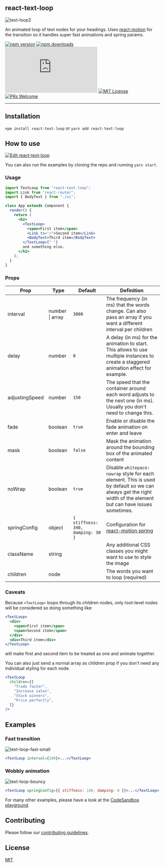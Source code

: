 ## react-text-loop

![text-loop2](https://cloud.githubusercontent.com/assets/38172/24254063/d5e9c38c-0fd9-11e7-9b75-46dc00421cd7.gif)

An animated loop of text nodes for your headings. Uses
[react-motion](https://github.com/chenglou/react-motion) for the transition so it handles super fast
animations and spring params.

[![npm version][version-badge]][npm]
[![npm downloads][downloads-badge]][npm]
[![gzip size][size-badge]][size]
[![MIT License][license-badge]][license]
[![PRs Welcome][prs-badge]][prs]

---

## Installation

`npm install react-text-loop` or `yarn add react-text-loop`

## How to use

[![Edit react-text-loop][codesandbox-badge]][codesandbox]

You can also run the examples by cloning the repo and running `yarn start`.

### Usage

```jsx
import TextLoop from "react-text-loop";
import Link from "react-router";
import { BodyText } from "./ui";

class App extends Component {
  render() {
    return (
      <h2>
        <TextLoop>
          <span>First item</span>
          <Link to="/">Second item</Link>
          <BodyText>Third item</BodyText>
        </TextLoop>{" "}
        and something else.
      </h2>
    );
  }
}
```

### Props

| Prop           | Type            | Default                           | Definition                                                                                                                                                     |
| -------------- | --------------- | --------------------------------- | -------------------------------------------------------------------------------------------------------------------------------------------------------------- |
| interval       | number \| array | `3000`                            | The frequency (in ms) that the words change. Can also pass an array if you want a different interval per children                                              |
| delay          | number          | `0`                               | A delay (in ms) for the animation to start. This allows to use multiple instances to create a staggered animation effect for example.                          |
| adjustingSpeed | number          | `150`                             | The speed that the container around each word adjusts to the next one (in ms). Usually you don't need to change this.                                          |
| fade           | boolean         | `true`                            | Enable or disable the fade animation on enter and leave                                                                                                        |
| mask           | boolean         | `false`                           | Mask the animation around the bounding box of the animated content                                                                                             |
| noWrap         | boolean         | `true`                            | Disable `whitepace: nowrap` style for each element. This is used by default so we can always get the right width of the element but can have issues sometimes. |
| springConfig   | object          | `{ stiffness: 340, damping: 30 }` | Configuration for [react-motion spring](https://github.com/chenglou/react-motion#--spring-val-number-config-springhelperconfig--opaqueconfig)                  |
| className      | string          |                                   | Any additional CSS classes you might want to use to style the image                                                                                            |
| children       | node            |                                   | The words you want to loop (required)                                                                                                                          |

### Caveats

Because `<TextLoop>` loops through its children nodes, only root-level nodes will be considered so
doing something like:

```jsx
<TextLoop>
  <div>
    <span>First item</span>
    <span>Second item</span>
  </div>
  <div>Third item</div>
</TextLoop>
```

will make first and second item to be treated as one and animate together.

You can also just send a normal array as children prop if you don't need any individual styling for
each node.

```jsx
<TextLoop
  children={[
    "Trade faster",
    "Increase sales",
    "Stock winners",
    "Price perfectly",
  ]}
/>
```

## Examples

### Fast transition

![text-loop-fast-small](https://cloud.githubusercontent.com/assets/38172/24275301/5d48c6e2-1026-11e7-85b8-e7cfe07f4714.gif)

```jsx
<TextLoop interval={100}>...</TextLoop>
```

### Wobbly animation

![text-loop-bouncy](https://cloud.githubusercontent.com/assets/38172/24275347/b0e45b2c-1026-11e7-8e04-04bdafdef249.gif)

```jsx
<TextLoop springConfig={{ stiffness: 180, damping: 8 }}>...</TextLoop>
```

For many other examples, please have a look at the [CodeSandbox playground][codesandbox].

## Contributing

Please follow our
[contributing guidelines](https://github.com/braposo/react-text-loop/blob/master/CONTRIBUTING.md).

## License

[MIT](https://github.com/braposo/react-text-loop/blob/master/LICENSE)

[npm]: https://www.npmjs.com/package/react-text-loop
[license]: https://github.com/braposo/react-text-loop/blob/master/LICENSE
[prs]: http://makeapullrequest.com
[size]: https://unpkg.com/react-text-loop/dist/react-text-loop.min.js
[version-badge]: https://img.shields.io/npm/v/react-text-loop.svg?style=flat-square
[downloads-badge]: https://img.shields.io/npm/dm/react-text-loop.svg?style=flat-square
[license-badge]: https://img.shields.io/npm/l/react-text-loop.svg?style=flat-square
[size-badge]: http://img.badgesize.io/https://unpkg.com/react-text-loop/dist/react-text-loop.min.js?compression=gzip&style=flat-square
[modules-badge]: https://img.shields.io/badge/module%20formats-umd%2C%20cjs%2C%20esm-green.svg?style=flat-square
[prs-badge]: https://img.shields.io/badge/PRs-welcome-brightgreen.svg?style=flat-square
[codesandbox-badge]: https://codesandbox.io/static/img/play-codesandbox.svg
[codesandbox]: https://codesandbox.io/s/react-text-loop-playground-br4q1
